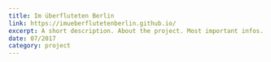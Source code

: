 ```yaml
---
title: Im überfluteten Berlin
link: https://imueberflutetenberlin.github.io/
excerpt: A short description. About the project. Most important infos.
date: 07/2017
category: project
---
```

